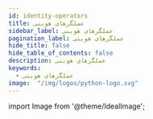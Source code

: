 ```yaml
---
id: identity-operators
title: عملگرهای هویتی
sidebar_label: عملگرهای هویتی
pagination_label: عملگرهای هویتی
hide_title: false
hide_table_of_contents: false
description: عملگرهای هویتی
keywords:
  - عملگرهای هویتی
image:  "/img/logos/python-logo.svg"
---
```


import Image from '@theme/IdealImage';

